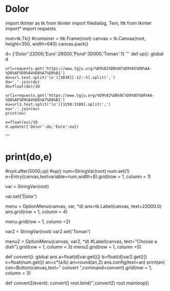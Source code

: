 # Dolor
import tkinter as tk
from tkinter import filedialog, Text, ttk
from tkinter import*
import requests


root=tk.Tk()
#container = ttk.Frame(root)
canvas = tk.Canvas(root, height=350, width=640)
canvas.pack()

d= {'Dolor':22000,'Euro':26000,'Pond':30000,'Toman':1}
'''
def up():
    global d
    
    url=requests.get('https://www.tgju.org/%D9%82%DB%8C%D9%85%D8%AA-%D8%AF%D9%84%D8%A7%D8%B1')
    do=url.text.split('\n')[3038][-12:-5].split(',')
    do='.'.join(do)
    do=float(do)/10
    
    url1=requests.get('https://www.tgju.org/%D9%82%DB%8C%D9%85%D8%AA-%D8%AF%D9%84%D8%A7%D8%B1')
    eu=url1.text.split('\n')[3150:3180].split(',')
    eu='.'.join(eu)
    print(eu)
    
    e=float(eu)/10
    d.update({'Dolor':do,'Euro':eu})
    
'''
#    print(do,e)
#root.after(5000,up)
#up()
num=StringVar(root)
num.set(1)
e=Entry(canvas,textvariable=num,width=8).grid(row = 1, column = 1)

var = StringVar(root)


var.set('Dolor')

menu = OptionMenu(canvas, var, *d)
ans=tk.Label(canvas, text=22000.0)
ans.grid(row = 1, column = 4)

menu.grid(row = 1, column =2)


var2 = StringVar(root)
var2.set('Toman')

menu2 = OptionMenu(canvas, var2, *d)
#Label(canvas, text="Choose a dish").grid(row = 1, column = 3)
menu2.grid(row = 1, column =5)

def convert():
    global ans
    a=float(d[var.get()])
    b=float(d[var2.get()])
    c=float(num.get())
    an=c*(a/b)
    an=round(an,2)
    ans.config(text=an)
    print(an)
con=Button(canvas,text="        convert        ",command=convert).grid(row = 1, column = 3)

def convert2(event):
    convert()
root.bind('<Return>',convert2)
root.mainloop()
